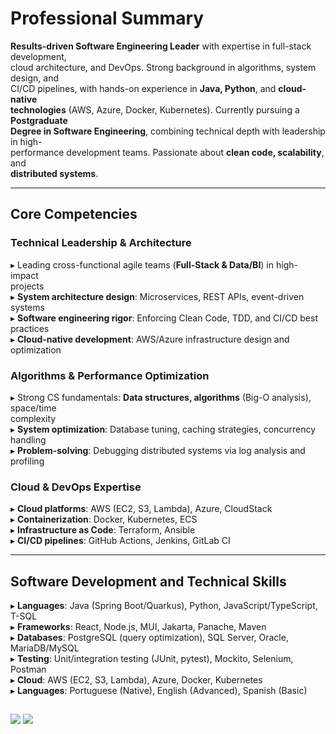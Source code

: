 # Professional Summary  
**Results-driven Software Engineering Leader** with expertise in full-stack development,  
cloud architecture, and DevOps. Strong background in algorithms, system design, and  
CI/CD pipelines, with hands-on experience in **Java, Python**, and **cloud-native  
technologies** (AWS, Azure, Docker, Kubernetes). Currently pursuing a **Postgraduate  
Degree in Software Engineering**, combining technical depth with leadership in high-  
performance development teams. Passionate about **clean code, scalability**, and  
**distributed systems**.  

---

## Core Competencies  

### **Technical Leadership & Architecture**  
▸ Leading cross-functional agile teams (**Full-Stack & Data/BI**) in high-impact  
projects  
▸ **System architecture design**: Microservices, REST APIs, event-driven systems  
▸ **Software engineering rigor**: Enforcing Clean Code, TDD, and CI/CD best practices  
▸ **Cloud-native development**: AWS/Azure infrastructure design and optimization  

### **Algorithms & Performance Optimization**  
▸ Strong CS fundamentals: **Data structures, algorithms** (Big-O analysis), space/time  
complexity  
▸ **System optimization**: Database tuning, caching strategies, concurrency handling  
▸ **Problem-solving**: Debugging distributed systems via log analysis and profiling  

### **Cloud & DevOps Expertise**  
▸ **Cloud platforms**: AWS (EC2, S3, Lambda), Azure, CloudStack  
▸ **Containerization**: Docker, Kubernetes, ECS  
▸ **Infrastructure as Code**: Terraform, Ansible  
▸ **CI/CD pipelines**: GitHub Actions, Jenkins, GitLab CI  

---

## **Software Development and Technical Skills**  

▸ **Languages**: Java (Spring Boot/Quarkus), Python, JavaScript/TypeScript, T-SQL  
▸ **Frameworks**: React, Node.js, MUI, Jakarta, Panache, Maven  
▸ **Databases**: PostgreSQL (query optimization), SQL Server, Oracle, MariaDB/MySQL  
▸ **Testing**: Unit/integration testing (JUnit, pytest), Mockito, Selenium, Postman  
▸ **Cloud**: AWS (EC2, S3, Lambda), Azure, Docker, Kubernetes  
▸ **Languages**: Portuguese (Native), English (Advanced), Spanish (Basic)  

##
<div>
  <a href = "mailto:felipesantosdd2@gmail.com"><img src="https://img.shields.io/badge/-Gmail-%23333?style=for-the-badge&logo=gmail&logoColor=white" target="_blank"></a>
  <a href="https://www.linkedin.com/in/felipe-bittencourt-dos-santos-6b406421a/" target="_blank"><img src="https://img.shields.io/badge/-LinkedIn-%230077B5?style=for-the-badge&logo=linkedin&logoColor=white" target="_blank"></a> 
</div>
